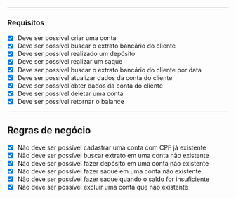 

---

### Requisitos

- [x] Deve ser possível criar uma conta
- [x] Deve ser possível buscar o extrato bancário do cliente
- [x] Deve ser possível realizado um depósito 
- [x] Deve ser possível realizar um saque
- [x] Deve ser possível buscar o extrato bancário do cliente por data
- [x] Deve ser possível atualizar dados da conta do cliente
- [x] Deve ser possível obter dados da conta do cliente
- [x] Deve ser possível deletar uma conta 
- [x] Deve ser possível retornar o balance
---

## Regras de negócio

- [x] Não deve ser possível cadastrar uma conta com CPF já existente 
- [x] Não deve ser possível buscar extrato em uma conta não existente 
- [x] Não deve ser possível fazer depósito em uma conta não existente
- [x] Não deve ser possível fazer saque em uma conta não existente
- [x] Não deve ser possível fazer saque quando o saldo for insuficiente
- [x] Não deve ser possível excluir uma conta que não existente